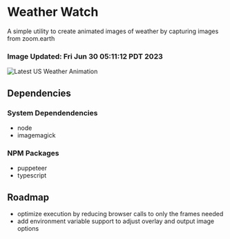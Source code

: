 # Weather Watch

A simple utility to create animated images of weather by capturing images from zoom.earth

### Image Updated: Fri Jun 30 05:11:12 PDT 2023

![Latest US Weather Animation](animations/2023-06-30.webp)

## Dependencies
### System Dependendencies
* node
* imagemagick
### NPM Packages
* puppeteer
* typescript

## Roadmap
* optimize execution by reducing browser calls to only the frames needed
* add environment variable support to adjust overlay and output image options
